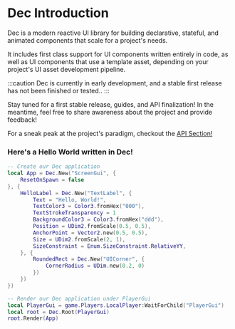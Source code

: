 # Dec Introduction

Dec is a modern reactive UI library for building declarative, stateful, and
animated components that scale for a project's needs.

It includes first class support for UI components written entirely in code, as
well as UI components that use a template asset, depending on your project's UI asset development pipeline.

:::caution
Dec is currently in early development, and a stable first release has not been
finished or tested..
:::

Stay tuned for a first stable release, guides, and API finalization!
In the meantime, feel free to share awareness about the project and provide
feedback!

For a sneak peak at the project's paradigm, checkout the
[API Section!](../api/Dec)

### Here's a Hello World written in Dec!
```lua
-- Create our Dec application
local App = Dec.New("ScreenGui", {
    ResetOnSpawn = false
}, {
    HelloLabel = Dec.New("TextLabel", {
        Text = "Hello, World!",
        TextColor3 = Color3.fromHex("000"),
        TextStrokeTransparency = 1
        BackgroundColor3 = Color3.fromHex("ddd"),
        Position = UDim2.fromScale(0.5, 0.5),
        AnchorPoint = Vector2.new(0.5, 0.5),
        Size = UDim2.fromScale(2, 1),
        SizeConstraint = Enum.SizeConstraint.RelativeYY,
    }, {
        RoundedRect = Dec.New("UICorner", {
            CornerRadius = UDim.new(0.2, 0)
        })
    })
})

-- Render our Dec application under PlayerGui
local PlayerGui = game.Players.LocalPlayer:WaitForChild("PlayerGui")
local root = Dec.Root(PlayerGui)
root.Render(App)
```
